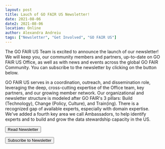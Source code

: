 ```yaml
---
layout: post
title: Lauch of GO FAIR US Newsletter!
date: 2021-08-06
date2: 2021-08-06
location: Online
author: Alexandra Andreiu
tags: ["Newsletter", "Get Involved", "GO FAIR US"]
---
```


The GO FAIR US Team is excited to announce the launch of our newsletter! We will keep you, our community members and partners, up-to-date on GO FAIR US Office, as well as with news and events across the global GO FAIR Community. You can subscribe to the newsletter by clicking on the button below.

GO FAIR US serves in a coordination, outreach, and dissemination role, leveraging the deep, cross-cutting expertise of the Office team, key partners, and our growing member network. Our organizational and newsletter structure is modeled after GO FAIR's 3 pillars: Build (Technology), Change (Policy, Culture), and Train(ing). There is a recognized gap of available experts, especially with domain expertise. We've added a fourth key area we call Ambassadors, to help identify experts and to build and grow the data stewardship capacity in the US.


<form action="https://mailchi.mp/ab82c95d763c/go-fair-us-august-newsletter" method="get" target="_blank"><button type="submit">Read Newsletter</button></form>
<form action="http://eepurl.com/hvjaQX" method="get" target="_blank"><button type="submit">Subscribe to Newsletter</button></form>

